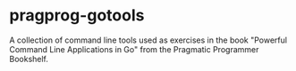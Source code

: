 # pragprog-gotools
A collection of command line tools used as exercises in the book "Powerful Command Line Applications in Go" from the Pragmatic Programmer Bookshelf.
